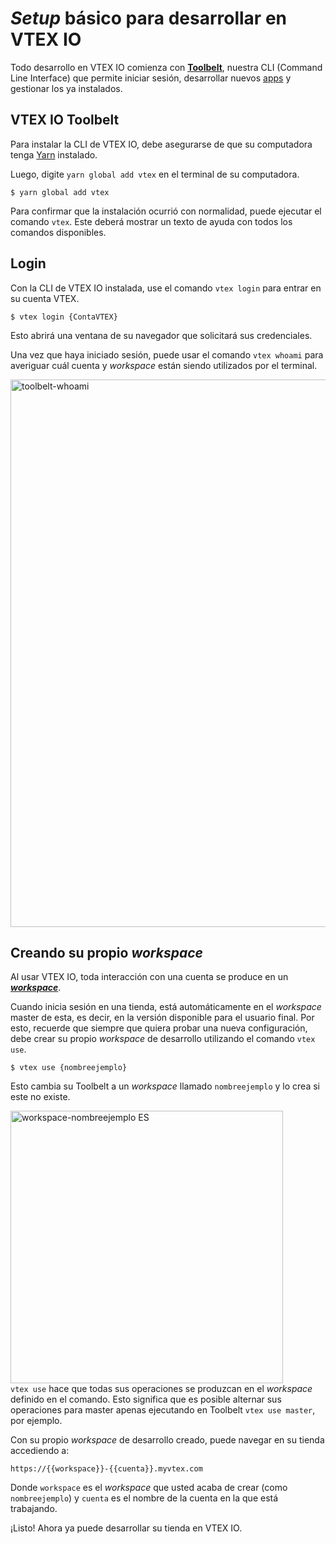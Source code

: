 # *Setup* básico para desarrollar en VTEX IO
 
Todo desarrollo en VTEX IO comienza con [**Toolbelt**](*link*), nuestra CLI (Command Line Interface) que permite iniciar sesión, desarrollar nuevos [apps](*link*) y gestionar los ya instalados.

## VTEX IO Toolbelt

Para instalar la CLI de VTEX IO, debe asegurarse de que su computadora tenga [Yarn](https://yarnpkg.com/) instalado.

Luego, digite `yarn global add vtex` en el terminal de su computadora.

```
$ yarn global add vtex
```

<div class=“alert alert-warning”>
Para confirmar que la instalación ocurrió con normalidad, puede ejecutar el comando <code>vtex</code>. Este deberá mostrar un texto de ayuda con todos los comandos disponibles.
</div>

## Login

Con la CLI de VTEX IO instalada, use el comando `vtex login` para entrar en su cuenta VTEX.

```
$ vtex login {ContaVTEX}
```

Esto abrirá una ventana de su navegador que solicitará sus credenciales.

Una vez que haya iniciado sesión, puede usar el comando `vtex whoami` para averiguar cuál cuenta y *workspace* están siendo utilizados por el terminal.

<img width="876" alt="toolbelt-whoami" src="https://user-images.githubusercontent.com/52087100/61886028-517e2780-aed5-11e9-9398-b6d2f3909a50.png">

## Creando su propio *workspace*

Al usar VTEX IO, toda interacción con una cuenta se produce en un [***workspace***](*link*). 

Cuando inicia sesión en una tienda, está automáticamente en el *workspace* master de esta, es decir, en la versión disponible para el usuario final. Por esto, recuerde  que siempre que quiera probar una nueva configuración, debe crear su propio *workspace* de desarrollo utilizando el comando `vtex use`.

```
$ vtex use {nombreejemplo}
```

Esto cambia su Toolbelt a un *workspace* llamado `nombreejemplo` y lo crea si este no existe.

<img width="436" alt="workspace-nombreejemplo ES" src="https://user-images.githubusercontent.com/52087100/63979676-d1c51900-ca8f-11e9-826b-43293439e630.png">

<div class=“alert alert-warning”>
<code>vtex use</code> hace que todas sus operaciones se produzcan en el <i>workspace</i> definido en el comando. Esto significa que es posible alternar sus operaciones para master apenas ejecutando en Toolbelt <code>vtex use master</code>, por ejemplo.
</div>

Con su propio *workspace* de desarrollo creado, puede navegar en su tienda accediendo a: 

`https://{{workspace}}-{{cuenta}}.myvtex.com`

Donde `workspace` es el *workspace* que usted acaba de crear (como `nombreejemplo`) y `cuenta` es el nombre de la cuenta en la que está trabajando.

¡Listo! Ahora ya puede desarrollar su tienda en VTEX IO.
